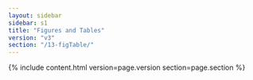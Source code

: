```yaml
---
layout: sidebar
sidebar: s1
title: "Figures and Tables"
version: "v3"
section: "/13-figTable/"
---
```

{% include content.html version=page.version section=page.section %}